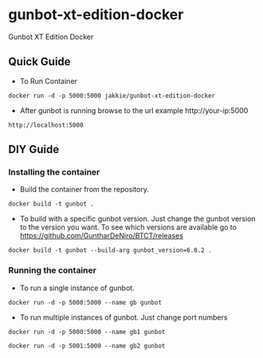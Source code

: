 # gunbot-xt-edition-docker
Gunbot XT Edition Docker

## Quick Guide
- To Run Container
```
docker run -d -p 5000:5000 jakkie/gunbot-xt-edition-docker
```
- After gunbot is running browse to the url example http://your-ip:5000
```
http://localhost:5000
```

## DIY Guide
### Installing the container
- Build the container from the repository.
```
docker build -t gunbot .
```
- To build with a specific gunbot version. Just change the gunbot version to the version you want. To see which versions are available go to https://github.com/GuntharDeNiro/BTCT/releases
```
docker build -t gunbot --build-arg gunbot_version=6.0.2 .
```
### Running the container
- To run a single instance of gunbot.
```
docker run -d -p 5000:5000 --name gb gunbot
```
- To run multiple instances of gunbot. Just change port numbers
```
docker run -d -p 5000:5000 --name gb1 gunbot
```
```
docker run -d -p 5001:5000 --name gb2 gunbot
```
